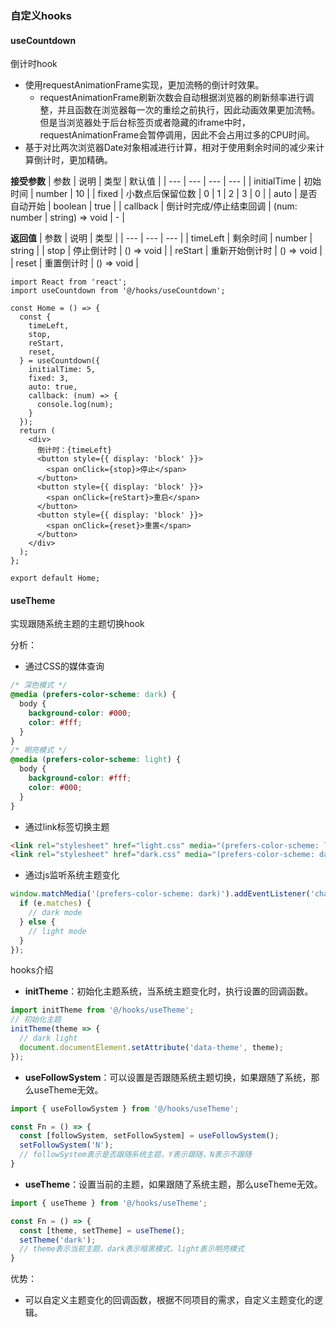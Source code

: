### 自定义hooks


#### useCountdown

倒计时hook
- 使用requestAnimationFrame实现，更加流畅的倒计时效果。
  - requestAnimationFrame刷新次数会自动根据浏览器的刷新频率进行调整，并且函数在浏览器每一次的重绘之前执行，因此动画效果更加流畅。但是当浏览器处于后台标签页或者隐藏的iframe中时，requestAnimationFrame会暂停调用，因此不会占用过多的CPU时间。
- 基于对比两次浏览器Date对象相减进行计算，相对于使用剩余时间的减少来计算倒计时，更加精确。



**接受参数**
| 参数 | 说明 | 类型 | 默认值 |
| --- | --- | --- | --- |
| initialTime | 初始时间 | number | 10 |
| fixed | 小数点后保留位数 | 0 \| 1 \| 2 \| 3 | 0 |
| auto | 是否自动开始 | boolean | true |
| callback | 倒计时完成/停止结束回调 | (num: number \| string) => void | - |

**返回值**
| 参数 | 说明 | 类型 |
| --- | --- | --- |
| timeLeft | 剩余时间 | number \| string |
| stop | 停止倒计时 | () => void |
| reStart | 重新开始倒计时 | () => void |
| reset | 重置倒计时 | () => void |


```tsx
import React from 'react';
import useCountdown from '@/hooks/useCountdown';

const Home = () => {
  const {
    timeLeft,
    stop,
    reStart,
    reset,
  } = useCountdown({
    initialTime: 5,
    fixed: 3,
    auto: true,
    callback: (num) => {
      console.log(num);
    }
  });
  return (
    <div>
      倒计时：{timeLeft}
      <button style={{ display: 'block' }}>
        <span onClick={stop}>停止</span>
      </button>
      <button style={{ display: 'block' }}>
        <span onClick={reStart}>重启</span>
      </button>
      <button style={{ display: 'block' }}>
        <span onClick={reset}>重置</span>
      </button>
    </div>
  );
};

export default Home;
```


#### useTheme

实现跟随系统主题的主题切换hook

分析：
- 通过CSS的媒体查询

```css
/* 深色模式 */
@media (prefers-color-scheme: dark) {
  body {
    background-color: #000;
    color: #fff;
  }
}
/* 明亮模式 */
@media (prefers-color-scheme: light) {
  body {
    background-color: #fff;
    color: #000;
  }
}

```

- 通过link标签切换主题
```html
<link rel="stylesheet" href="light.css" media="(prefers-color-scheme: light)">
<link rel="stylesheet" href="dark.css" media="(prefers-color-scheme: dark)">
```

- 通过js监听系统主题变化
```js
window.matchMedia('(prefers-color-scheme: dark)').addEventListener('change', (e) => {
  if (e.matches) {
    // dark mode
  } else {
    // light mode
  }
});
```

hooks介绍

- **initTheme**：初始化主题系统，当系统主题变化时，执行设置的回调函数。
```js
import initTheme from '@/hooks/useTheme';
// 初始化主题
initTheme(theme => {
  // dark light
  document.documentElement.setAttribute('data-theme', theme);
});
```

- **useFollowSystem**：可以设置是否跟随系统主题切换，如果跟随了系统，那么useTheme无效。
```js
import { useFollowSystem } from '@/hooks/useTheme';

const Fn = () => {
  const [followSystem, setFollowSystem] = useFollowSystem();
  setFollowSystem('N');
  // followSystem表示是否跟随系统主题，Y表示跟随，N表示不跟随
}
```

- **useTheme**：设置当前的主题，如果跟随了系统主题，那么useTheme无效。
```js
import { useTheme } from '@/hooks/useTheme';

const Fn = () => {
  const [theme, setTheme] = useTheme();
  setTheme('dark');
  // theme表示当前主题，dark表示暗黑模式，light表示明亮模式
}
```

优势：
- 可以自定义主题变化的回调函数，根据不同项目的需求，自定义主题变化的逻辑。